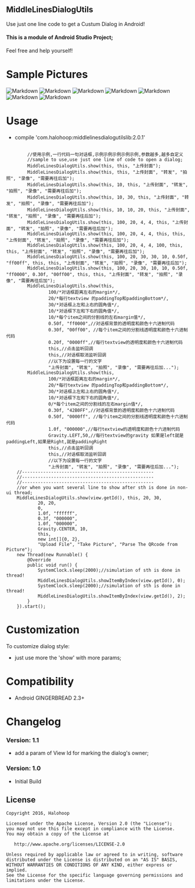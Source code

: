 ## MiddleLinesDialogUtils

Use just one line code to get a Custum Dialog in Android!

#### This is a module of Android Studio Project;

Feel free and help yourself!
## 
# Sample Pictures
![Markdown](http://i4.piimg.com/8359/982d53b5a0f7a127.gif)
![Markdown](http://i4.piimg.com/8359/d7b105b029635df4.jpg)
![Markdown](http://i4.piimg.com/8359/7dac0b579ba21ef5.jpg)
![Markdown](http://i4.piimg.com/8359/bfff4e23bdf9648c.jpg)
![Markdown](http://i4.piimg.com/8359/7ae09a6fc7a7781f.jpg)
![Markdown](http://i4.piimg.com/8359/8b819b19131d2b2d.jpg)
![Markdown](http://i4.piimg.com/8359/5bfc4381d23f0d35.jpg)
## 
# Usage
* compile 'com.halohoop:middlelinesdialogutilslib:2.0.1'
<pre><code>
        //使用示例,一行代码一句对话框,示例示例示例示例示例,参数越多,越多自定义
        //sample to use,use just one line of code to open a dialog;
        MiddleLinesDialogUtils.show(this, this, "上传封面");
        MiddleLinesDialogUtils.show(this, this, "上传封面", "转发", "拍照", "录像", "需要再往后加");
        MiddleLinesDialogUtils.show(this, 10, this, "上传封面", "转发", "拍照", "录像", "需要再往后加");
        MiddleLinesDialogUtils.show(this, 10, 30, this, "上传封面", "转发", "拍照", "录像", "需要再往后加");
        MiddleLinesDialogUtils.show(this, 10, 10, 20, this, "上传封面", "转发", "拍照", "录像", "需要再往后加");
        MiddleLinesDialogUtils.show(this, 100, 20, 4, 4, this, "上传封面", "转发", "拍照", "录像", "需要再往后加");
        MiddleLinesDialogUtils.show(this, 100, 20, 4, 4, this, this, "上传封面", "转发", "拍照", "录像", "需要再往后加");
        MiddleLinesDialogUtils.show(this, 100, 20, 4, 4, 100, this, this, "上传封面", "转发", "拍照", "录像", "需要再往后加");
        MiddleLinesDialogUtils.show(this, 100, 20, 30, 30, 10, 0.50f, "ff00ff", this, this, "上传封面", "转发", "拍照", "录像", "需要再往后加");
        MiddleLinesDialogUtils.show(this, 100, 20, 30, 10, 10, 0.50f, "ff0000", 0.30f, "00ff00", this, this, "上传封面", "转发", "拍照", "录像", "需要再往后加");
        MiddleLinesDialogUtils.show(this,
                100/*对话框距离左右的margin*/,
                20/*每行textview 的paddingTop和paddingBottom*/,
                30/*对话框上左和上右的圆角值*/,
                10/*对话框下左和下右的圆角值*/,
                10/*每个item之间的分割线的左右margin值*/,
                0.50f, "ff0000",//对话框背景的透明度和颜色十六进制代码
                0.30f, "00ff00", //每个item之间的分割线透明度和颜色十六进制代码
                0.20f, "0000ff",//每行textview的透明度和颜色十六进制代码
                this,//点击监听回调
                this,//对话框取消监听回调
                //以下为设置每一行的文字
                "上传封面", "转发", "拍照", "录像", "需要再往后加...");
        MiddleLinesDialogUtils.show(this,
                100/*对话框距离左右的margin*/,
                20/*每行textview 的paddingTop和paddingBottom*/,
                30/*对话框上左和上右的圆角值*/,
                10/*对话框下左和下右的圆角值*/,
                0/*每个item之间的分割线的左右margin值*/,
                0.30f, "42B0FF",//对话框背景的透明度和颜色十六进制代码
                0.50f, "0000ff", //每个item之间的分割线透明度和颜色十六进制代码
                1.0f, "000000",//每行textview的透明度和颜色十六进制代码
                Gravity.LEFT,50,//每行textview的gravity 如果是left就是paddingLeft,如果是Right,就是paddingRight
                this,//点击监听回调
                this,//对话框取消监听回调
                //以下为设置每一行的文字
                "上传封面", "转发", "拍照", "录像", "需要再往后加...");
	//--------------------------------------------------
	//--------------------------------------------------
	//--------------------------------------------------
	//or when you want several line to show after sth is done in non-ui thread;
    MiddleLinesDialogUtils.show(view.getId(), this, 20, 30,
            20, 20,
            0,
            1.0f, "ffffff",
            0.3f, "000000",
            1.0f, "000000",
            Gravity.CENTER, 10,
            this,
            new int[]{0, 2},
            "Upload File", "Take Picture", "Parse The QRcode from Picture");
    new Thread(new Runnable() {
        @Override
        public void run() {
            SystemClock.sleep(2000);//simulation of sth is done in thread!
            MiddleLinesDialogUtils.showItemByIndex(view.getId(), 0);
            SystemClock.sleep(2000);//simulation of sth is done in thread!
            MiddleLinesDialogUtils.showItemByIndex(view.getId(), 2);
        }
    }).start();
</code></pre>

# Customization

To customize dialog style:

  * just use more the 'show' with more params; 

# Compatibility
  
  * Android GINGERBREAD 2.3+

# Changelog
### Version: 1.1

  * add a param of View Id for marking the dialog's owner; 

### Version: 1.0

  * Initial Build

## License

    Copyright 2016, Halohoop

    Licensed under the Apache License, Version 2.0 (the "License");
    you may not use this file except in compliance with the License.
    You may obtain a copy of the License at

       http://www.apache.org/licenses/LICENSE-2.0

    Unless required by applicable law or agreed to in writing, software
    distributed under the License is distributed on an "AS IS" BASIS,
    WITHOUT WARRANTIES OR CONDITIONS OF ANY KIND, either express or implied.
    See the License for the specific language governing permissions and
    limitations under the License.
